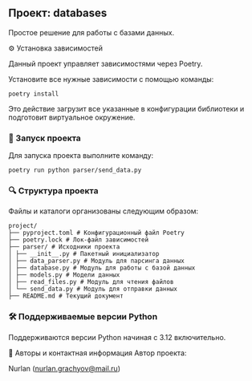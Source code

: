 ## Проект: databases

Простое решение для работы с базами данных.

⚙️ Установка зависимостей

Данный проект управляет зависимостями через Poetry.

Установите все нужные зависимости с помощью команды:
````
poetry install
````
Это действие загрузит все указанные в конфигурации библиотеки и подготовит виртуальное окружение.

### 🚀 Запуск проекта
Для запуска проекта выполните команду:
````
poetry run python parser/send_data.py
````
### 🔍 Структура проекта
Файлы и каталоги организованы следующим образом:

````
project/
├── pyproject.toml # Конфигурационный файл Poetry
├── poetry.lock # Лок-файл зависимостей
├── parser/ # Исходники проекта
│ ├── __init__.py # Пакетный инициализатор
│ ├── data_parser.py # Модуль для парсинга данных
│ ├── database.py # Модуль для работы с базой данных
│ ├── models.py # Модели данных
│ ├── read_files.py # Модуль для чтения файлов
│ └── send_data.py # Модуль для отправки данных
├── README.md # Текущий документ
````

### 🛠 Поддерживаемые версии Python
Поддерживаются версии Python начиная с 3.12 включительно.

💬 Авторы и контактная информация
Автор проекта:

Nurlan (nurlan.grachyov@mail.ru)
